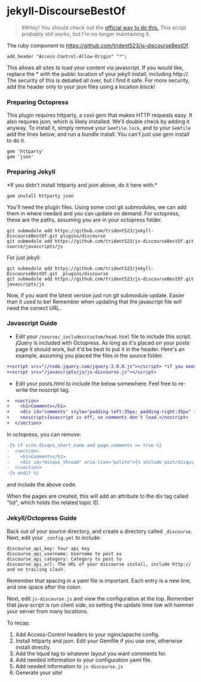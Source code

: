 jekyll-DiscourseBestOf
======================

>##Hey! You should check out the [official way to do this.][8] This script probably still works, but I'm no longer maintaining it.

The ruby component to https://github.com/trident523/js-discourseBestOf.

    add_header "Access-Control-Allow-Origin" "*";

This allows all sites to load your content via javascript. If you would like, replace the * with the public location of your jekyll install, including http://. The security of this is debated all over, but I find it safe. For more security, add the header only to your json files using a location block!


<h3>Preparing Octopress</h3>

This plugin requires httparty, a cool gem that makes HTTP requests easy. It also requires json, which is likely installed. We'll double check by adding it anyway. To install it, simply remove your `Gemfile.lock`, and to your `Gemfile` add the lines below, and run a bundle install. You can't just use gem install to do it.

    gem 'httparty'
    gem 'json'


<h3>Preparing Jekyll</h3>
*If you didn't install httparty and json above, do it here with:*

    gem install httparty json

You'll need the plugin files. Using some cool git submodules, we can add them in where needed and you can update on demand. For octopress, these are the paths, assuming you are in your octopress folder.

    git submodule add https://github.com/trident523/jekyll-DiscourseBestOf.git plugins/discourse
    git submodule add https://github.com/trident523/js-discourseBestOf.git source/javascripts/js

For just jekyll:

    git submodule add https://github.com/trident523/jekyll-DiscourseBestOf.git _plugins/discourse
    git submodule add https://github.com/trident523/js-discourseBestOf.git javascripts/js

Now, if you want the latest version just run git submodule update. Easier than it used to be! Remember when updating that the javascript file will need the correct URL.


### Javascript Guide ###

* Edit your ```/source/_includes/custom/head.html```  file to include this script. jQuery is included with Octopress. As long as it's placed on your posts page it should work, but it'd be best to put it in the header. Here's an example, assuming you placed the files in the source folder. 

```diff
+<script src="//code.jquery.com/jquery-2.0.0.js"></script> *if you need jQuery*
+<script src="/javascripts/js/js-discourse.js"></script>
```

* Edit your posts.html to include the below somewhere. Feel free to re-write the noscript tag.

```diff
+  <section>
+    <h1>Comments</h1>
+    <div id="comments" style="padding-left:35px; padding-right:35px" {% discourse_comments %}></div>
+    <noscript>Javascript is off, so comments don't load.</noscript>
+  </section>
```

In octopress, you can remove:

```diff
-{% if site.disqus_short_name and page.comments == true %}
-  <section>
-    <h1>Comments</h1>
-    <div id="disqus_thread" aria-live="polite">{% include post/disqus_thread.html %}</div>
-  </section>
-{% endif %}
```
 and include the above code.

When the pages are created, this will add an attribute to the div tag called "tid", which holds the related topic ID. 

### Jekyll/Octopress Guide ###

Back out of your source directory, and create a directory called `_discourse`. Next, edit your `_config.yml` to include:

    discourse_api_key: Your api key
    discourse_api_username: Username to post as
    discourse_api_category: Category to post to
    discourse_api_url: The URL of your discourse install, include http:// and no trailing slash.

Remember that spacing in a yaml file is important. Each entry is a new line, and one space after the colon.


Next, edit `js-discourse.js` and view the configuration at the top. Remember that java-script is run client side, so setting the update time low will hammer your server from many locations.

To recap:

1. Add Access-Control headers to your nginx/apache config.
2. Install httparty and json. Edit your Gemfile if you use one, otherwise install directly.
3. Add the liquid tag to whatever layout you want comments for.
4. Add needed information to your configuration yaml file.
5. Add needed information to `js-discourse.js` 
6. Generate your site!

 [8]: http://eviltrout.com/2014/01/22/embedding-discourse.html
